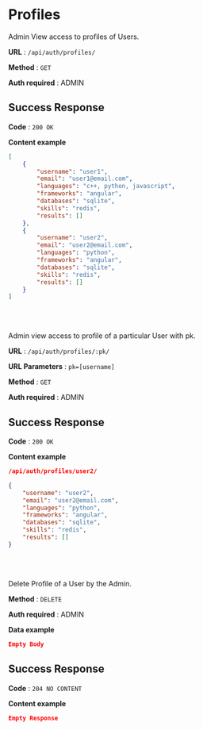 # Profiles

Admin View access to profiles of Users.

**URL** : `/api/auth/profiles/`

**Method** : `GET`

**Auth required** : ADMIN

## Success Response

**Code** : `200 OK`

**Content example**

```json
[
    {
        "username": "user1",
        "email": "user1@email.com",
        "languages": "c++, python, javascript",
        "frameworks": "angular",
        "databases": "sqlite",
        "skills": "redis",
        "results": []
    },
    {
        "username": "user2",
        "email": "user2@email.com",
        "languages": "python",
        "frameworks": "angular",
        "databases": "sqlite",
        "skills": "redis",
        "results": []
    }
]
```
<br>
<br>

Admin view access to profile of a particular User with pk.

**URL** : `/api/auth/profiles/:pk/`

**URL Parameters** : `pk=[username]`

**Method** : `GET`

**Auth required** : ADMIN

## Success Response

**Code** : `200 OK`

**Content example**

```json
/api/auth/profiles/user2/

{
    "username": "user2",
    "email": "user2@email.com",
    "languages": "python",
    "frameworks": "angular",
    "databases": "sqlite",
    "skills": "redis",
    "results": []
}
```
<br>
<br>

Delete Profile of a User by the Admin. 

**Method** : `DELETE`

**Auth required** : ADMIN

**Data example**

```json
Empty Body
```

## Success Response

**Code** : `204 NO CONTENT`

**Content example**

```json
Empty Response
```